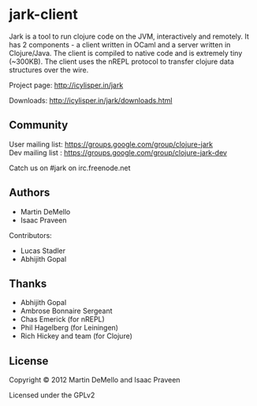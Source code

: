 
# jark-client

Jark is a tool to run clojure code on the JVM, interactively and remotely.
It has 2 components - a client written in OCaml and a server written in Clojure/Java. The client is compiled to native code and is extremely tiny (~300KB). 
The client uses the nREPL protocol to transfer clojure data structures over the wire. 

Project page:  http://icylisper.in/jark

Downloads: http://icylisper.in/jark/downloads.html

## Community

User mailing list: https://groups.google.com/group/clojure-jark  
Dev mailing list : https://groups.google.com/group/clojure-jark-dev
    
Catch us on #jark on irc.freenode.net

## Authors

* Martin DeMello
* Isaac Praveen

Contributors:
* Lucas Stadler
* Abhijith Gopal

## Thanks

* Abhijith Gopal
* Ambrose Bonnaire Sergeant
* Chas Emerick (for nREPL)
* Phil Hagelberg (for Leiningen)
* Rich Hickey and team (for Clojure)
    
## License

Copyright © 2012 Martin DeMello and Isaac Praveen

Licensed under the GPLv2
